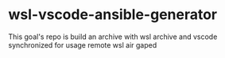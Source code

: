 # wsl-vscode-ansible-generator
This goal's repo is build an archive with wsl archive and vscode synchronized for usage remote wsl air gaped
